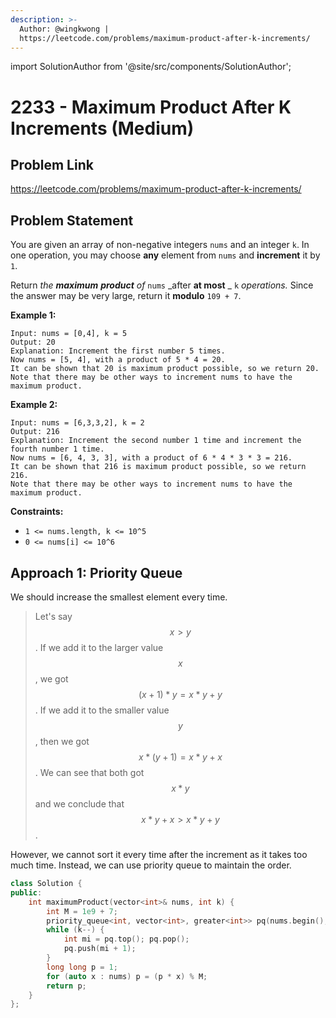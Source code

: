 ```yaml
---
description: >-
  Author: @wingkwong |
  https://leetcode.com/problems/maximum-product-after-k-increments/
---
```


import SolutionAuthor from '@site/src/components/SolutionAuthor';

# 2233 - Maximum Product After K Increments (Medium)

## Problem Link

https://leetcode.com/problems/maximum-product-after-k-increments/

## Problem Statement

You are given an array of non-negative integers `nums` and an integer `k`. In one operation, you may choose **any** element from `nums` and **increment** it by `1`.

Return _the **maximum**  **product** of_ `nums` _after **at most** _ `k` _operations._ Since the answer may be very large, return it **modulo** `109 + 7`.

**Example 1:**

```
Input: nums = [0,4], k = 5
Output: 20
Explanation: Increment the first number 5 times.
Now nums = [5, 4], with a product of 5 * 4 = 20.
It can be shown that 20 is maximum product possible, so we return 20.
Note that there may be other ways to increment nums to have the maximum product.
```

**Example 2:**

```
Input: nums = [6,3,3,2], k = 2
Output: 216
Explanation: Increment the second number 1 time and increment the fourth number 1 time.
Now nums = [6, 4, 3, 3], with a product of 6 * 4 * 3 * 3 = 216.
It can be shown that 216 is maximum product possible, so we return 216.
Note that there may be other ways to increment nums to have the maximum product.
```

**Constraints:**

* `1 <= nums.length, k <= 10^5`
* `0 <= nums[i] <= 10^6`

## Approach 1: Priority Queue

We should increase the smallest element every time.

> Let's say $$x > y$$. If we add it to the larger value $$x$$, we got $$(x + 1) * y = x * y + y$$. If we add it to the smaller value $$y$$, then we got $$x * (y + 1) = x*y+x$$. We can see that both got $$x * y$$ and we conclude that $$x * y + x > x  * y + y$$.

However, we cannot sort it every time after the increment as it takes too much time. Instead, we can use priority queue to maintain the order.

<SolutionAuthor name="@wingkwong"/>

```cpp
class Solution {
public:
    int maximumProduct(vector<int>& nums, int k) {
        int M = 1e9 + 7;
        priority_queue<int, vector<int>, greater<int>> pq(nums.begin(), nums.end());
        while (k--) {
            int mi = pq.top(); pq.pop();
            pq.push(mi + 1);
        }
        long long p = 1;
        for (auto x : nums) p = (p * x) % M;
        return p;
    }
};
```
